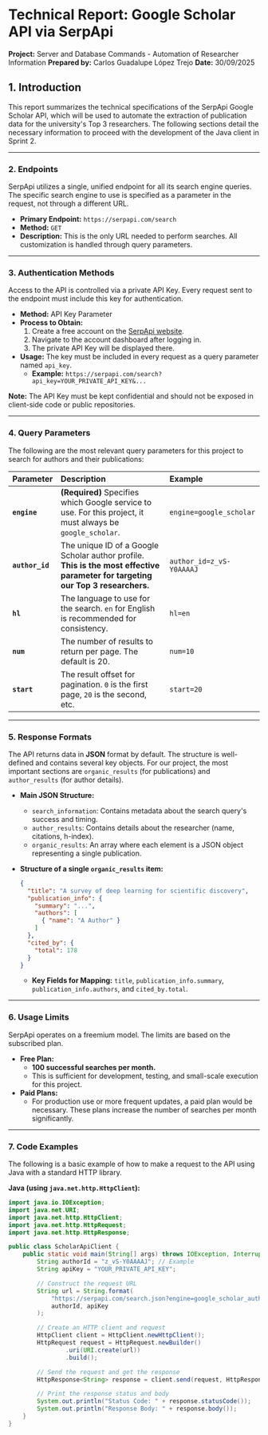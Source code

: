 # Technical Report: Google Scholar API via SerpApi

**Project:** Server and Database Commands - Automation of Researcher Information
**Prepared by:** Carlos Guadalupe López Trejo
**Date:** 30/09/2025

## 1. Introduction
This report summarizes the technical specifications of the SerpApi Google Scholar API, which will be used to automate the extraction of publication data for the university's Top 3 researchers. The following sections detail the necessary information to proceed with the development of the Java client in Sprint 2.

---

### 2. Endpoints

SerpApi utilizes a single, unified endpoint for all its search engine queries. The specific search engine to use is specified as a parameter in the request, not through a different URL.

- **Primary Endpoint:** `https://serpapi.com/search`
- **Method:** `GET`
- **Description:** This is the only URL needed to perform searches. All customization is handled through query parameters.

---

### 3. Authentication Methods

Access to the API is controlled via a private API Key. Every request sent to the endpoint must include this key for authentication.

- **Method:** API Key Parameter
- **Process to Obtain:**
    1. Create a free account on the [SerpApi website](https://serpapi.com/).
    2. Navigate to the account dashboard after logging in.
    3. The private API Key will be displayed there.
- **Usage:** The key must be included in every request as a query parameter named `api_key`.
    - **Example:** `https://serpapi.com/search?api_key=YOUR_PRIVATE_API_KEY&...`

**Note:** The API Key must be kept confidential and should not be exposed in client-side code or public repositories.

---

### 4. Query Parameters

The following are the most relevant query parameters for this project to search for authors and their publications:

| Parameter | Description | Example |
| :--- | :--- | :--- |
| **`engine`** | **(Required)** Specifies which Google service to use. For this project, it must always be `google_scholar`. | `engine=google_scholar` |
| **`author_id`** | The unique ID of a Google Scholar author profile. **This is the most effective parameter for targeting our Top 3 researchers.** | `author_id=z_vS-Y0AAAAJ` |
| **`hl`** | The language to use for the search. `en` for English is recommended for consistency. | `hl=en` |
| **`num`** | The number of results to return per page. The default is 20. | `num=10` |
| **`start`** | The result offset for pagination. `0` is the first page, `20` is the second, etc. | `start=20` |

---

### 5. Response Formats

The API returns data in **JSON** format by default. The structure is well-defined and contains several key objects. For our project, the most important sections are `organic_results` (for publications) and `author_results` (for author details).

- **Main JSON Structure:**
    - `search_information`: Contains metadata about the search query's success and timing.
    - `author_results`: Contains details about the researcher (name, citations, h-index).
    - `organic_results`: An array where each element is a JSON object representing a single publication.

- **Structure of a single `organic_results` item:**
    ```json
    {
      "title": "A survey of deep learning for scientific discovery",
      "publication_info": {
        "summary": "...",
        "authors": [
          { "name": "A Author" }
        ]
      },
      "cited_by": {
        "total": 178
      }
    }
    ```
    - **Key Fields for Mapping:** `title`, `publication_info.summary`, `publication_info.authors`, and `cited_by.total`.

---

### 6. Usage Limits

SerpApi operates on a freemium model. The limits are based on the subscribed plan.

- **Free Plan:**
    - **100 successful searches per month.**
    - This is sufficient for development, testing, and small-scale execution for this project.
- **Paid Plans:**
    - For production use or more frequent updates, a paid plan would be necessary. These plans increase the number of searches per month significantly.

---

### 7. Code Examples

The following is a basic example of how to make a request to the API using Java with a standard HTTP library.

**Java (using `java.net.http.HttpClient`):**
```java
import java.io.IOException;
import java.net.URI;
import java.net.http.HttpClient;
import java.net.http.HttpRequest;
import java.net.http.HttpResponse;

public class ScholarApiClient {
    public static void main(String[] args) throws IOException, InterruptedException {
        String authorId = "z_vS-Y0AAAAJ"; // Example
        String apiKey = "YOUR_PRIVATE_API_KEY";

        // Construct the request URL
        String url = String.format(
            "https://serpapi.com/search.json?engine=google_scholar_author&author_id=%s&api_key=%s",
            authorId, apiKey
        );

        // Create an HTTP client and request
        HttpClient client = HttpClient.newHttpClient();
        HttpRequest request = HttpRequest.newBuilder()
                .uri(URI.create(url))
                .build();

        // Send the request and get the response
        HttpResponse<String> response = client.send(request, HttpResponse.BodyHandlers.ofString());

        // Print the response status and body
        System.out.println("Status Code: " + response.statusCode());
        System.out.println("Response Body: " + response.body());
    }
}